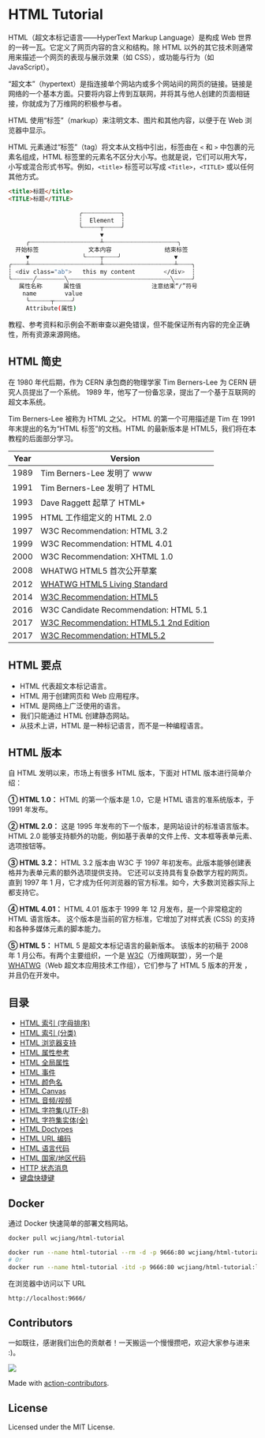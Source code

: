 HTML Tutorial
===

HTML（超文本标记语言——HyperText Markup Language）是构成 Web 世界的一砖一瓦。它定义了网页内容的含义和结构。除 HTML 以外的其它技术则通常用来描述一个网页的表现与展示效果（如 CSS），或功能与行为（如 JavaScript）。

“超文本”（hypertext）是指连接单个网站内或多个网站间的网页的链接。链接是网络的一个基本方面。只要将内容上传到互联网，并将其与他人创建的页面相链接，你就成为了万维网的积极参与者。

HTML 使用“标签”（markup）来注明文本、图片和其他内容，以便于在 Web 浏览器中显示。

HTML 元素通过“标签”（tag）将文本从文档中引出，标签由在 `<` 和 `>` 中包裹的元素名组成，HTML 标签里的元素名不区分大小写。也就是说，它们可以用大写，小写或混合形式书写。例如，`<title>` 标签可以写成 `<Title>`，`<TITLE>` 或以任何其他方式。

```html
<title>标题</title>
<TITLE>标题</TITLE>
```

```bash
                    ╭┈┈┈┈┈┈┈┈┈┈┈╮
                    ┆  Element  ┆
                    ╰┈┈┈┈┈┬┈┈┈┈┈╯
                          ▼ 
     ╭┈┈┈┈┈┈┈┈┈┈┈┈┈┈┈┈┈┈┈┈┴┈┈┈┈┈┈┈┈┈┈┈┈┈┈┈┈┈┈┈┈┈╮
  开始标签              文本内容               结束标签
     ▼               ╰┈┈┈┈┬┈┈┈┈╯               ▼
╭┈┈┈┈┴┈┈┈┈┈┈┈┈┈┈┈┈┈┈┈┈┈┈┈┈┴┈┈┈┈┈┈┈┈┈┈┈┈┈┈┈┈┈┈┈┈┴┈┈┈┈╮
┆ <div class="ab">   this my content        </div>  ┆
╰┈┈┈┈┈┈╱┈┈┈┈┈┈┈┈╲┈┈┈┈┈┈┈┈┈┈┈┈┈┈┈┈┈┈┈┈┈┈┈┈┈┈┈┈┈╲┈┈┈┈┈╯
   属性名称      属性值                    注意结束“/”符号
    name        value
     ╰┈┈┈┈┈┈┬┈┈┈┈┈╯
     Attribute(属性)
```

教程、参考资料和示例会不断审查以避免错误，但不能保证所有内容的完全正确性，所有资源来源网络。

## HTML 简史

在 1980 年代后期，作为 CERN 承包商的物理学家 Tim Berners-Lee 为 CERN 研究人员提出了一个系统。 1989 年，他写了一份备忘录，提出了一个基于互联网的超文本系统。

Tim Berners-Lee 被称为 HTML 之父。 HTML 的第一个可用描述是 Tim 在 1991 年末提出的名为“HTML 标签”的文档。HTML 的最新版本是 HTML5，我们将在本教程的后面部分学习。


| Year | Version |
| ---- | ---- |
| 1989 | Tim Berners-Lee 发明了 www |
| 1991 | Tim Berners-Lee 发明了 HTML |
| 1993 | Dave Raggett 起草了 HTML+ |
| 1995 | HTML 工作组定义的 HTML 2.0 |
| 1997 | W3C Recommendation: HTML 3.2 |
| 1999 | W3C Recommendation: HTML 4.01 |
| 2000 | W3C Recommendation: XHTML 1.0 |
| 2008 | WHATWG HTML5 首次公开草案 |
| 2012 | [WHATWG HTML5 Living Standard](http://whatwg.org/html/) |
| 2014 | [W3C Recommendation: HTML5](http://www.w3.org/TR/html5/) |
| 2016 | W3C Candidate Recommendation: HTML 5.1 |
| 2017 | [W3C Recommendation: HTML5.1 2nd Edition](http://www.w3.org/TR/html51/) |
| 2017 | [W3C Recommendation: HTML5.2](http://www.w3.org/TR/html52/) |


## HTML 要点

- HTML 代表超文本标记语言。
- HTML 用于创建网页和 Web 应用程序。
- HTML 是网络上广泛使用的语言。
- 我们只能通过 HTML 创建静态网站。
- 从技术上讲，HTML 是一种标记语言，而不是一种编程语言。

## HTML 版本

自 HTML 发明以来，市场上有很多 HTML 版本，下面对 HTML 版本进行简单介绍：

**① HTML 1.0：** HTML 的第一个版本是 1.0，它是 HTML 语言的准系统版本，于 1991 年发布。

**② HTML 2.0：** 这是 1995 年发布的下一个版本，是网站设计的标准语言版本。 HTML 2.0 能够支持额外的功能，例如基于表单的文件上传、文本框等表单元素、选项按钮等。

**③ HTML 3.2：** HTML 3.2 版本由 W3C 于 1997 年初发布。此版本能够创建表格并为表单元素的额外选项提供支持。 它还可以支持具有复杂数学方程的网页。 直到 1997 年 1 月，它才成为任何浏览器的官方标准。如今，大多数浏览器实际上都支持它。

**④ HTML 4.01：** HTML 4.01 版本于 1999 年 12 月发布，是一个非常稳定的 HTML 语言版本。 这个版本是当前的官方标准，它增加了对样式表 (CSS) 的支持和各种多媒体元素的脚本能力。

**⑤ HTML 5：** HTML 5 是超文本标记语言的最新版本。 该版本的初稿于 2008 年 1 月公布。有两个主要组织，一个是 [W3C](https://www.w3.org/)（万维网联盟），另一个是 [WHATWG](https://whatwg.org/)（Web 超文本应用技术工作组），它们参与了 HTML 5 版本的开发 ，并且仍在开发中。

<!--idoc:ignore:start-->

## 目录

- [HTML 索引 (字母排序)](./docs/tags/README.md)
- [HTML 索引 (分类)](./docs/reference/byfunc.md)
- [HTML 浏览器支持](./docs/reference/browsersupport.md)
- [HTML 属性参考](./docs/reference/attributes.md)
- [HTML 全局属性](./docs/reference/standardattributes.md)
- [HTML 事件](./docs/reference/eventattributes.md)
- [HTML 颜色名](./docs/reference/colornames.md)
- [HTML Canvas](./docs/reference/canvas.md)
- [HTML 音频/视频](./docs/reference/av_dom.md)
- [HTML 字符集(UTF-8)](./docs/reference/charactersets.md)
- [HTML 字符集实体(全)](./docs/reference/charactersets_entities.md)
- [HTML Doctypes](./docs/reference/dtd.md)
- [HTML URL 编码](./docs/reference/urlencode.md)
- [HTML 语言代码](./docs/reference/language_codes.md)
- [HTML 国家/地区代码](./docs/reference/country_codes.md)
- [HTTP 状态消息](./docs/reference/httpmessages.md)
- [键盘快捷键](./docs/reference/keyboardshortcuts.md)

<!--idoc:ignore:end-->

## Docker

通过 Docker 快速简单的部署文档网站。

```bash
docker pull wcjiang/html-tutorial
```

```bash
docker run --name html-tutorial --rm -d -p 9666:80 wcjiang/html-tutorial:latest
# Or
docker run --name html-tutorial -itd -p 9666:80 wcjiang/html-tutorial:latest
```

在浏览器中访问以下 URL

```bash
http://localhost:9666/
```

## Contributors

一如既往，感谢我们出色的贡献者！一天搬运一个慢慢攒吧，欢迎大家参与进来 :)。

<a href="https://github.com/jaywcjlove/html-tutorial/graphs/contributors">
  <img src="https://jaywcjlove.github.io/html-tutorial/CONTRIBUTORS.svg" />
</a>

Made with [action-contributors](https://github.com/jaywcjlove/github-action-contributors).

## License

Licensed under the MIT License.
